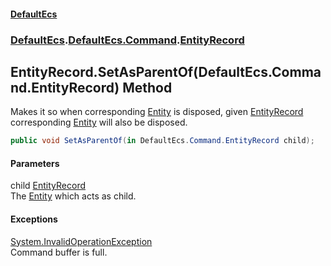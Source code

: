 #### [DefaultEcs](./index.md 'index')
### [DefaultEcs](./index.md 'index').[DefaultEcs.Command](./DefaultEcs-Command.md 'DefaultEcs.Command').[EntityRecord](./DefaultEcs-Command-EntityRecord.md 'DefaultEcs.Command.EntityRecord')
## EntityRecord.SetAsParentOf(DefaultEcs.Command.EntityRecord) Method
Makes it so when corresponding [Entity](./DefaultEcs-Entity.md 'DefaultEcs.Entity') is disposed, given [EntityRecord](./DefaultEcs-Command-EntityRecord.md 'DefaultEcs.Command.EntityRecord') corresponding [Entity](./DefaultEcs-Entity.md 'DefaultEcs.Entity') will also be disposed.  
```C#
public void SetAsParentOf(in DefaultEcs.Command.EntityRecord child);
```
#### Parameters
<a name='DefaultEcs-Command-EntityRecord-SetAsParentOf(DefaultEcs-Command-EntityRecord)-child'></a>
child [EntityRecord](./DefaultEcs-Command-EntityRecord.md 'DefaultEcs.Command.EntityRecord')  
The [Entity](./DefaultEcs-Entity.md 'DefaultEcs.Entity') which acts as child.  
#### Exceptions
[System.InvalidOperationException](https://docs.microsoft.com/en-us/dotnet/api/System.InvalidOperationException 'System.InvalidOperationException')  
Command buffer is full.  
